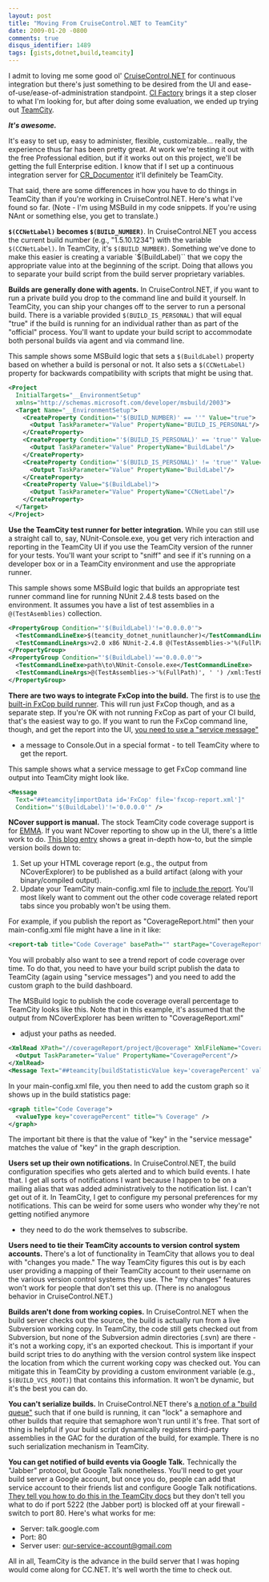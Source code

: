```yaml
---
layout: post
title: "Moving From CruiseControl.NET to TeamCity"
date: 2009-01-20 -0800
comments: true
disqus_identifier: 1489
tags: [gists,dotnet,build,teamcity]
---
```

I admit to loving me some good ol'
[CruiseControl.NET](http://confluence.public.thoughtworks.org/display/CCNET/Welcome+to+CruiseControl.NET)
for continuous integration but there's just something to be desired from
the UI and ease-of-use/ease-of-administration standpoint. [CI
Factory](http://cifactory.org/joomla/) brings it a step closer to what
I'm looking for, but after doing some evaluation, we ended up trying out
[TeamCity](http://www.jetbrains.com/teamcity/).

***It's awesome.***

It's easy to set up, easy to administer, flexible, customizable...
really, the experience thus far has been pretty great. At work we're
testing it out with the free Professional edition, but if it works out
on this project, we'll be getting the full Enterprise edition. I know
that if I set up a continuous integration server for
[CR_Documentor](http://cr-documentor.googlecode.com) it'll definitely
be TeamCity.

That said, there are some differences in how you have to do things in
TeamCity than if you're working in CruiseControl.NET. Here's what I've
found so far. (Note - I'm using MSBuild in my code snippets. If you're
using NAnt or something else, you get to translate.)

**`$(CCNetLabel)` becomes `$(BUILD_NUMBER)`**. In CruiseControl.NET you
access the current build number (e.g., "1.5.10.1234") with the variable
`$(CCNetLabel)`. In TeamCity, it's `$(BUILD_NUMBER)`. Something we've
done to make this easier is creating a variable `$(BuildLabel)`` that we
copy the appropriate value into at the beginning of the script. Doing
that allows you to separate your build script from the build server
proprietary variables.

**Builds are generally done with agents.** In CruiseControl.NET, if you
want to run a private build you drop to the command line and build it
yourself. In TeamCity, you can ship your changes off to the server to
run a personal build. There is a variable provided
`$(BUILD_IS_PERSONAL)` that will equal "true" if the build is running
for an individual rather than as part of the "official" process. You'll
want to update your build script to accommodate both personal builds via
agent and via command line.

This sample shows some MSBuild logic that sets a `$(BuildLabel)` property
based on whether a build is personal or not. It also sets a
`$(CCNetLabel)` property for backwards compatibility with scripts that
might be using that.

```xml
<Project
  InitialTargets="__EnvironmentSetup"
  xmlns="http://schemas.microsoft.com/developer/msbuild/2003">
  <Target Name="__EnvironmentSetup">
    <CreateProperty Condition="'$(BUILD_NUMBER)' == ''" Value="true">
      <Output TaskParameter="Value" PropertyName="BUILD_IS_PERSONAL"/>
    </CreateProperty>
    <CreateProperty Condition="'$(BUILD_IS_PERSONAL)' == 'true'" Value="0.0.0.0">
      <Output TaskParameter="Value" PropertyName="BuildLabel"/>
    </CreateProperty>
    <CreateProperty Condition="'$(BUILD_IS_PERSONAL)' != 'true'" Value="$(BUILD_NUMBER)">
      <Output TaskParameter="Value" PropertyName="BuildLabel"/>
    </CreateProperty>
    <CreateProperty Value="$(BuildLabel)">
      <Output TaskParameter="Value" PropertyName="CCNetLabel"/>
    </CreateProperty>
  </Target>
</Project>
```

**Use the TeamCity test runner for better integration.** While you can
still use a straight call to, say, NUnit-Console.exe, you get very rich
interaction and reporting in the TeamCity UI if you use the TeamCity
version of the runner for your tests. You'll want your script to "sniff"
and see if it's running on a developer box or in a TeamCity environment
and use the appropriate runner.

This sample shows some MSBuild logic that builds an appropriate test
runner command line for running NUnit 2.4.8 tests based on the
environment. It assumes you have a list of test assemblies in a
`@(TestAsemblies)` collection.

```xml
<PropertyGroup Condition="'$(BuildLabel)'!='0.0.0.0'">
  <TestCommandLineExe>$(teamcity_dotnet_nunitlauncher)</TestCommandLineExe>
  <TestCommandLineArgs>v2.0 x86 NUnit-2.4.8 @(TestAssemblies->'%(FullPath)', ' ')</TestCommandLineArgs>
</PropertyGroup>
<PropertyGroup Condition="'$(BuildLabel)'=='0.0.0.0'">
  <TestCommandLineExe>path\to\NUnit-Console.exe</TestCommandLineExe>
  <TestCommandLineArgs>@(TestAssemblies->'%(FullPath)', ' ') /xml:TestResults.xml</TestCommandLineArgs>
</PropertyGroup>
```

**There are two ways to integrate FxCop into the build.** The first is
to use [the built-in FxCop build
runner](http://www.jetbrains.net/confluence/display/TCD4/FxCop). This
will run just FxCop though, and as a separate step. If you're OK with
not running FxCop as part of your CI build, that's the easiest way to
go. If you want to run the FxCop command line, though, and get the
report into the UI, [you need to use a "service
message"](http://www.jetbrains.net/confluence/display/TCD4/FxCop_#FxCop_-UsingServiceMessages)

- a message to Console.Out in a special format - to tell TeamCity where
to get the report.

This sample shows what a service message to get FxCop command line
output into TeamCity might look like.

```xml
<Message
  Text="##teamcity[importData id='FxCop' file='fxcop-report.xml']"
  Condition="'$(BuildLabel)'!='0.0.0.0'" />
```

**NCover support is manual.** The stock TeamCity code coverage support
is for [EMMA](http://emma.sourceforge.net/). If you want NCover
reporting to show up in the UI, there's a little work to do. [This blog
entry](http://weblogs.asp.net/lkempe/archive/2008/03/30/integration-of-ncover-into-team-city-for-tech-head-brothers.aspx)
shows a great in-depth how-to, but the simple version boils down to:

1. Set up your HTML coverage report (e.g., the output from
    NCoverExplorer) to be published as a build artifact (along with your
    binary/compiled output).
2. Update your TeamCity main-config.xml file to [include the
    report](http://www.jetbrains.net/confluence/display/TCD3/Including+Third-Party+Reports+in+the+Build+Results).
    You'll most likely want to comment out the other code coverage
    related report tabs since you probably won't be using them.

For example, if you publish the report as "CoverageReport.html" then
your main-config.xml file might have a line in it like:

```xml
<report-tab title="Code Coverage" basePath="" startPage="CoverageReport.html" />
```

You will probably also want to see a trend report of code coverage over
time. To do that, you need to have your build script publish the data to
TeamCity (again using "service messages") and you need to add the custom
graph to the build dashboard.

The MSBuild logic to publish the code coverage overall percentage to
TeamCity looks like this. Note that in this example, it's assumed that
the output from NCoverExplorer has been written to "CoverageReport.xml"

- adjust your paths as needed.

```xml
<XmlRead XPath="//coverageReport/project/@coverage" XmlFileName="CoverageReport.xml" Condition="Exists('CoverageReport.xml')">
  <Output TaskParameter="Value" PropertyName="CoveragePercent"/>
</XmlRead>
<Message Text="##teamcity[buildStatisticValue key='coveragePercent' value='$(CoveragePercent)']" Condition="'$(BuildLabel)'!='0.0.0.0'" />
```

In your main-config.xml file, you then need to add the custom graph so
it shows up in the build statistics page:

```xml
<graph title="Code Coverage">
  <valueType key="coveragePercent" title="% Coverage" />
</graph>
```

The important bit there is that the value of "key" in the "service
message" matches the value of "key" in the graph description.

**Users set up their own notifications.** In CruiseControl.NET, the
build configuration specifies who gets alerted and to which build
events. I hate that. I get all sorts of notifications I want because I
happen to be on a mailing alias that was added administratively to the
notification list. I can't get out of it. In TeamCity, I get to
configure my personal preferences for my notifications. This can be
weird for some users who wonder why they're not getting notified anymore

- they need to do the work themselves to subscribe.

**Users need to tie their TeamCity accounts to version control system
accounts.** There's a lot of functionality in TeamCity that allows you
to deal with "changes you made." The way TeamCity figures this out is by
each user providing a mapping of their TeamCity account to their
username on the various version control systems they use. The "my
changes" features won't work for people that don't set this up. (There
is no analogous behavior in CruiseControl.NET.)

**Builds aren't done from working copies.** In CruiseControl.NET when
the build server checks out the source, the build is actually run from a
live Subversion working copy. In TeamCity, the code still gets checked
out from Subversion, but none of the Subversion admin directories (.svn)
are there - it's not a working copy, it's an exported checkout. This is
important if your build script tries to do anything with the version
control system like inspect the location from which the current working
copy was checked out. You can mitigate this in TeamCity by providing a
custom environment variable (e.g., `$(BUILD_VCS_ROOT)`) that contains
this information. It won't be dynamic, but it's the best you can do.

**You can't serialize builds.** In CruiseControl.NET there's [a notion
of a "build
queue"](http://confluence.public.thoughtworks.org/display/CCNET/Queue+Configuration)
such that if one build is running, it can "lock" a semaphore and other
builds that require that semaphore won't run until it's free. That sort
of thing is helpful if your build script dynamically registers
third-party assemblies in the GAC for the duration of the build, for
example. There is no such serialization mechanism in TeamCity.

**You can get notified of build events via Google Talk.** Technically
the "Jabber" protocol, but Google Talk nonetheless. You'll need to get
your build server a Google account, but once you do, people can add that
service account to their friends list and configure Google Talk
notifications. [They tell you how to do this in the TeamCity
docs](http://www.jetbrains.net/confluence/display/TCD4/Setting+up+Google+Mail+and+Google+Talk+as+Notification+Servers)
but they don't tell you what to do if port 5222 (the Jabber port) is
blocked off at your firewall - switch to port 80. Here's what works for
me:

- Server: talk.google.com
- Port: 80
- Server user: <our-service-account@gmail.com>

All in all, TeamCity is the advance in the build server that I was
hoping would come along for CC.NET. It's well worth the time to check
out.
